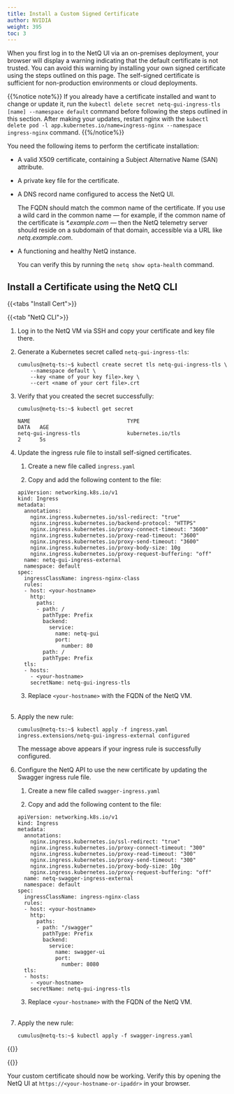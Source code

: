```yaml
---
title: Install a Custom Signed Certificate
author: NVIDIA
weight: 395
toc: 3
---
```


When you first log in to the NetQ UI via an on-premises deployment, your browser will display a warning indicating that the default certificate is not trusted. You can avoid this warning by installing your own signed certificate using the steps outlined on this page. The self-signed certificate is sufficient for non-production environments or cloud deployments. 

{{%notice note%}}
If you already have a certificate installed and want to change or update it, run the `kubectl delete secret netq-gui-ingress-tls [name] --namespace default` command before following the steps outlined in this section. After making your updates, restart nginx with the `kubectl delete pod -l app.kubernetes.io/name=ingress-nginx --namespace ingress-nginx` command.
{{%/notice%}}

You need the following items to perform the certificate installation:

- A valid X509 certificate, containing a Subject Alternative Name (SAN) attribute.
- A private key file for the certificate.
- A DNS record name configured to access the NetQ UI.

  The FQDN should match the common name of the certificate. If you use a wild card in the common name &mdash; for example, if the common name of the certificate is _*.example.com_ &mdash; then the NetQ telemetry server should reside on a subdomain of that domain, accessible via a URL like _netq.example.com_.
- A functioning and healthy NetQ instance.

  You can verify this by running the `netq show opta-health` command.

## Install a Certificate using the NetQ CLI

{{<tabs "Install Cert">}}

{{<tab "NetQ CLI">}}

1. Log in to the NetQ VM via SSH and copy your certificate and key file there.

2. Generate a Kubernetes secret called `netq-gui-ingress-tls`:

    ```
    cumulus@netq-ts:~$ kubectl create secret tls netq-gui-ingress-tls \
        --namespace default \
        --key <name of your key file>.key \
        --cert <name of your cert file>.crt
    ```

3. Verify that you created the secret successfully:

    ```
    cumulus@netq-ts:~$ kubectl get secret

    NAME                               TYPE                                  DATA   AGE
    netq-gui-ingress-tls               kubernetes.io/tls                     2      5s
    ```

4. Update the ingress rule file to install self-signed certificates.

    1. Create a new file called `ingress.yaml`

    2. Copy and add the following content to the file:

      ```
      apiVersion: networking.k8s.io/v1
      kind: Ingress
      metadata:
        annotations:
          nginx.ingress.kubernetes.io/ssl-redirect: "true"
          nginx.ingress.kubernetes.io/backend-protocol: "HTTPS"
          nginx.ingress.kubernetes.io/proxy-connect-timeout: "3600"
          nginx.ingress.kubernetes.io/proxy-read-timeout: "3600"
          nginx.ingress.kubernetes.io/proxy-send-timeout: "3600"
          nginx.ingress.kubernetes.io/proxy-body-size: 10g
          nginx.ingress.kubernetes.io/proxy-request-buffering: "off"
        name: netq-gui-ingress-external
        namespace: default
      spec:
        ingressClassName: ingress-nginx-class
        rules:
        - host: <your-hostname>
          http:
            paths:
            - path: /
              pathType: Prefix
              backend:
                service:
                  name: netq-gui
                  port:
                    number: 80
              path: /
              pathType: Prefix
        tls:
        - hosts:
          - <your-hostname>
          secretName: netq-gui-ingress-tls
      ```
    3. Replace `<your-hostname>` with the FQDN of the NetQ VM. <br>
    <br>
5. Apply the new rule:

    ```
    cumulus@netq-ts:~$ kubectl apply -f ingress.yaml
    ingress.extensions/netq-gui-ingress-external configured
    ```
    
    The message above appears if your ingress rule is successfully configured.

6. Configure the NetQ API to use the new certificate by updating the Swagger ingress rule file.

    1. Create a new file called `swagger-ingress.yaml`

    2. Copy and add the following content to the file:

      ```
      apiVersion: networking.k8s.io/v1
      kind: Ingress
      metadata:
        annotations:
          nginx.ingress.kubernetes.io/ssl-redirect: "true"
          nginx.ingress.kubernetes.io/proxy-connect-timeout: "300"
          nginx.ingress.kubernetes.io/proxy-read-timeout: "300"
          nginx.ingress.kubernetes.io/proxy-send-timeout: "300"
          nginx.ingress.kubernetes.io/proxy-body-size: 10g
          nginx.ingress.kubernetes.io/proxy-request-buffering: "off"
        name: netq-swagger-ingress-external
        namespace: default
      spec:
        ingressClassName: ingress-nginx-class
        rules:
        - host: <your-hostname>
          http:
            paths:
            - path: "/swagger"
              pathType: Prefix
              backend:
                service:
                  name: swagger-ui
                  port:
                    number: 8080
        tls:
        - hosts:
          - <your-hostname>
          secretName: netq-gui-ingress-tls
      ```
    3. Replace `<your-hostname>` with the FQDN of the NetQ VM. <br>
    <br>
7. Apply the new rule:

    ```
    cumulus@netq-ts:~$ kubectl apply -f swagger-ingress.yaml
    ```
 

{{</tab>}}

{{</tabs>}}

Your custom certificate should now be working. Verify this by opening the NetQ UI at `https://<your-hostname-or-ipaddr>` in your browser.